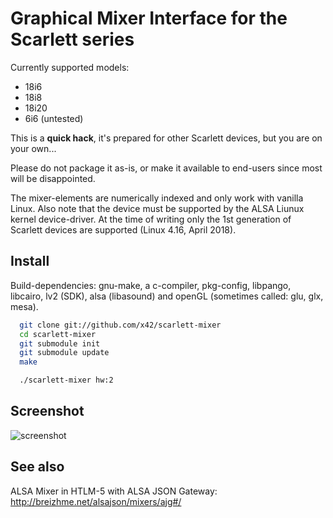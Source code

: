 Graphical Mixer Interface for the Scarlett series
=================================================

Currently supported models:
- 18i6
- 18i8
- 18i20
- 6i6 (untested)

This is a **quick hack**, it's prepared for other Scarlett devices, but you are on your own...

Please do not package it as-is, or make it available to end-users since most will be disappointed.

The mixer-elements are numerically indexed and only work with vanilla Linux. Also note
that the device must be supported by the ALSA Liunux kernel device-driver. At the time of writing
only the 1st generation of Scarlett devices are supported (Linux 4.16, April 2018).

Install
-------

Build-dependencies: gnu-make, a c-compiler, pkg-config, libpango, libcairo,
lv2 (SDK), alsa (libasound) and openGL (sometimes called: glu, glx, mesa).

```bash
  git clone git://github.com/x42/scarlett-mixer
  cd scarlett-mixer
  git submodule init
  git submodule update
  make
```

```bash
  ./scarlett-mixer hw:2
```

Screenshot
----------

![screenshot](https://raw.github.com/x42/scarlett-mixer/master/scarlett-mixer-gui.png "Scarlett 18i6 Mixer")

See also
--------

ALSA Mixer in HTLM-5 with ALSA JSON Gateway: http://breizhme.net/alsajson/mixers/ajg#/

